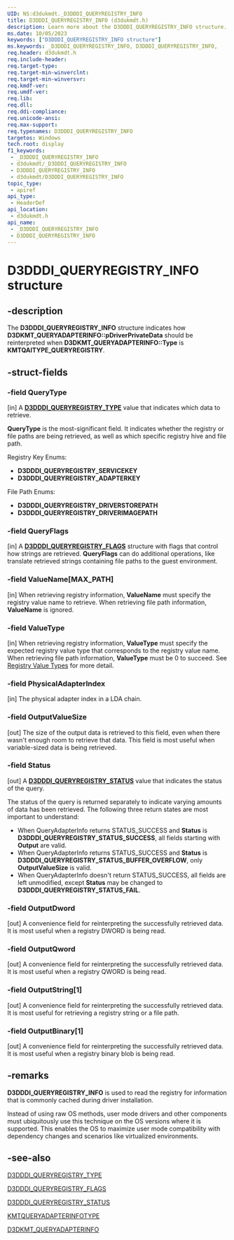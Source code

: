 ```yaml
---
UID: NS:d3dukmdt._D3DDDI_QUERYREGISTRY_INFO
title: D3DDDI_QUERYREGISTRY_INFO (d3dukmdt.h)
description: Learn more about the D3DDDI_QUERYREGISTRY_INFO structure.
ms.date: 10/05/2023
keywords: ["D3DDDI_QUERYREGISTRY_INFO structure"]
ms.keywords: _D3DDDI_QUERYREGISTRY_INFO, D3DDDI_QUERYREGISTRY_INFO,
req.header: d3dukmdt.h
req.include-header: 
req.target-type: 
req.target-min-winverclnt: 
req.target-min-winversvr: 
req.kmdf-ver: 
req.umdf-ver: 
req.lib: 
req.dll: 
req.ddi-compliance: 
req.unicode-ansi: 
req.max-support: 
req.typenames: D3DDDI_QUERYREGISTRY_INFO
targetos: Windows
tech.root: display
f1_keywords:
 - _D3DDDI_QUERYREGISTRY_INFO
 - d3dukmdt/_D3DDDI_QUERYREGISTRY_INFO
 - D3DDDI_QUERYREGISTRY_INFO
 - d3dukmdt/D3DDDI_QUERYREGISTRY_INFO
topic_type:
 - apiref
api_type:
 - HeaderDef
api_location:
 - d3dukmdt.h
api_name:
 - _D3DDDI_QUERYREGISTRY_INFO
 - D3DDDI_QUERYREGISTRY_INFO
---
```


# D3DDDI_QUERYREGISTRY_INFO structure

## -description

The **D3DDDI_QUERYREGISTRY_INFO** structure indicates how **D3DKMT_QUERYADAPTERINFO\::pDriverPrivateData** should be reinterpreted when **D3DKMT_QUERYADAPTERINFO\::Type** is **KMTQAITYPE_QUERYREGISTRY**.

## -struct-fields

### -field QueryType

[in] A [**D3DDDI_QUERYREGISTRY_TYPE**](ne-d3dukmdt-_d3dddi_queryregistry_type.md) value that indicates which data to retrieve.

**QueryType** is the most-significant field.
It indicates whether the registry or file paths are being retrieved, as well as which specific registry hive and file path.

Registry Key Enums:

- **D3DDDI_QUERYREGISTRY_SERVICEKEY**
- **D3DDDI_QUERYREGISTRY_ADAPTERKEY**

File Path Enums:

- **D3DDDI_QUERYREGISTRY_DRIVERSTOREPATH**
- **D3DDDI_QUERYREGISTRY_DRIVERIMAGEPATH**

### -field QueryFlags

[in] A [**D3DDDI_QUERYREGISTRY_FLAGS**](ns-d3dukmdt-_d3dddi_queryregistry_flags.md) structure with flags that control how strings are retrieved. **QueryFlags** can do additional operations, like translate retrieved strings containing file paths to the guest environment.

### -field ValueName[MAX_PATH]

[in] When retrieving registry information, **ValueName** must specify the registry value name to retrieve. When retrieving file path information, **ValueName** is ignored.

### -field ValueType

[in] When retrieving registry information, **ValueType** must specify the expected registry value type that corresponds to the registry value name.
When retrieving file path information, **ValueType** must be 0 to succeed. See [Registry Value Types](/windows/win32/sysinfo/registry-value-types) for more detail.

### -field PhysicalAdapterIndex

[in] The physical adapter index in a LDA chain.

### -field OutputValueSize

[out] The size of the output data is retrieved to this field, even when there wasn't enough room to retrieve that data.
This field is most useful when variable-sized data is being retrieved.

### -field Status

[out] A [**D3DDDI_QUERYREGISTRY_STATUS**](ne-d3dukmdt-_d3dddi_queryregistry_status.md) value that indicates the status of the query.

The status of the query is returned separately to indicate varying amounts of data has been retrieved.
The following three return states are most important to understand:

- When QueryAdapterInfo returns STATUS_SUCCESS and **Status** is **D3DDDI_QUERYREGISTRY_STATUS_SUCCESS**, all fields starting with **Output** are valid.
- When QueryAdapterInfo returns STATUS_SUCCESS and **Status** is **D3DDDI_QUERYREGISTRY_STATUS_BUFFER_OVERFLOW**, only **OutputValueSize** is valid.
- When QueryAdapterInfo doesn't return STATUS_SUCCESS, all fields are left unmodified, except **Status** may be changed to **D3DDDI_QUERYREGISTRY_STATUS_FAIL**.

### -field OutputDword

[out] A convenience field for reinterpreting the successfully retrieved data. It is most useful when a registry DWORD is being read.

### -field OutputQword

[out] A convenience field for reinterpreting the successfully retrieved data. It is most useful when a registry QWORD is being read.

### -field OutputString[1]

[out] A convenience field for reinterpreting the successfully retrieved data. It is most useful for retrieving a registry string or a file path.

### -field OutputBinary[1]

[out] A convenience field for reinterpreting the successfully retrieved data. It is most useful when a registry binary blob is being read.

## -remarks

**D3DDDI_QUERYREGISTRY_INFO** is used to read the registry for information that is commonly cached during driver installation.

Instead of using raw OS methods, user mode drivers and other components must ubiquitously use this technique on the OS versions where it is supported.
This enables the OS to maximize user mode compatibility with dependency changes and scenarios like virtualized environments.

## -see-also

[D3DDDI_QUERYREGISTRY_TYPE](ne-d3dukmdt-_d3dddi_queryregistry_type.md)

[D3DDDI_QUERYREGISTRY_FLAGS](ns-d3dukmdt-_d3dddi_queryregistry_flags.md)

[D3DDDI_QUERYREGISTRY_STATUS](ne-d3dukmdt-_d3dddi_queryregistry_status.md)

[KMTQUERYADAPTERINFOTYPE](../d3dkmthk/ne-d3dkmthk-_kmtqueryadapterinfotype.md)

[D3DKMT_QUERYADAPTERINFO](../d3dkmthk/ns-d3dkmthk-_d3dkmt_queryadapterinfo.md)

